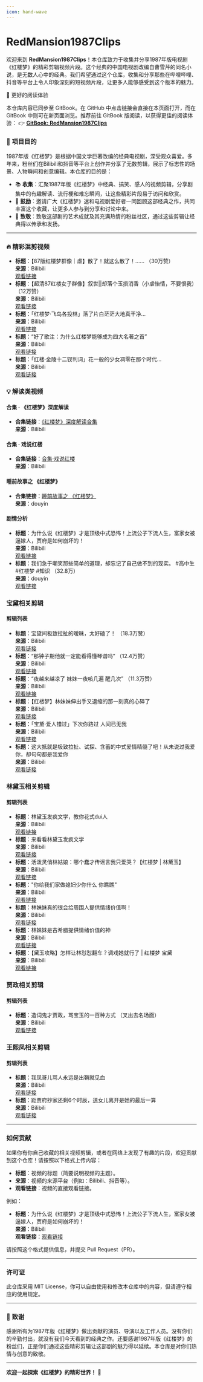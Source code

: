 ```yaml
---
icon: hand-wave
---
```


# RedMansion1987Clips

欢迎来到 **RedMansion1987Clips**！本仓库致力于收集并分享1987年版电视剧《红楼梦》的精彩剪辑视频片段。这个经典的中国电视剧改编自曹雪芹的同名小说，是无数人心中的经典。我们希望通过这个仓库，收集和分享那些在哔哩哔哩、抖音等平台上令人印象深刻的短视频片段，让更多人能够感受到这个版本的魅力。

📖 更好的阅读体验

本仓库内容已同步至 GitBook。在 GitHub 中点击链接会直接在本页面打开，而在 GitBook 中则可在新页面浏览。推荐前往 GitBook 版阅读，以获得更佳的阅读体验： 👉 [**GitBook: RedMansion1987Clips**](https://hanwen1001.gitbook.io/redmansion1987clips)

### 🎯 **项目目的**

1987年版《红楼梦》是根据中国文学巨著改编的经典电视剧，深受观众喜爱。多年来，粉丝们在Bilibili和抖音等平台上创作并分享了无数剪辑，展示了标志性的场景、人物瞬间和创意编辑。本仓库的目的是：

* 📚 **收集**：汇聚1987年版《红楼梦》中经典、搞笑、感人的视频剪辑，分享剧集中的有趣解读、流行梗和难忘瞬间，让这些精彩片段易于访问和欣赏。
* 🤝 **鼓励**：邀请广大《红楼梦》迷和电视剧爱好者一同回顾这部经典之作，共同丰富这个收藏，让更多人参与到分享和讨论中来。
* 🎉 **致敬**：致敬这部剧的艺术成就及其充满热情的粉丝社区，通过这些剪辑让经典得以传承和发扬。

***

### 🔥 精彩混剪视频

* **标题**：【87版红楼梦群像｜虐】散了！就这么散了！…… （30万赞）\
  **来源**：Bilibili\
  [观看链接](https://www.bilibili.com/video/BV1Kzy6YyEnE)
* **标题**：【超清87红楼女子群像】叙世||却落个玉损消香（小虐怡情，不要恨我）（12万赞）\
  **来源**：Bilibili\
  [观看链接](https://www.bilibili.com/video/BV1gb411W7zo)
* **标题**：「红楼梦·飞鸟各投林」落了片白茫茫大地真干净…\
  **来源**：Bilibili\
  [观看链接](https://www.bilibili.com/video/BV1Rc41197jS)
* **标题**：“好了歌注：为什么红楼梦能够成为四大名著之首”\
  **来源**：Bilibili\
  [观看链接](https://www.bilibili.com/video/BV11F411y75d)
* **标题**：「红楼·金陵十二钗判词」花一般的少女凋零在那个时代…\
  **来源**：Bilibili\
  [观看链接](https://www.bilibili.com/video/BV17e411k71Z)

### 💡 解读类视频

#### 合集 · 《红楼梦》深度解读

* **合集链接**：[《红楼梦》深度解读合集](https://space.bilibili.com/381389914/lists/2539544?type=season)\
  **来源**：Bilibili

#### 合集 · 戏说红楼

* **合集链接**：[合集·戏说红楼](https://space.bilibili.com/3493138024893095/lists/3572703?type=season)\
  **来源**：Bilibili

#### 睡前故事之 《红楼梦》

* **合集链接**：[睡前故事之 《红楼梦》](https://v.douyin.com/i5dMAv7D/)\
  **来源**：douyin

#### 剧情分析

* **标题**：为什么说《红楼梦》才是顶级中式恐怖！上流公子下流人生，富家女被逼嫁人，贾府是如何崩坏的！\
  **来源**：Bilibili\
  [观看链接](https://www.bilibili.com/video/BV1HE4m197a9)
* **标题**：我们急于嘲笑那些简单的道理，却忘记了自己做不到的现实。 #高中生 #红楼梦 #知识 （32.8万）\
  **来源**：douyin\
  [观看链接](https://www.douyin.com/video/7459011575387622667)

### 宝黛相关剪辑

#### 剪辑列表

* **标题**：宝黛间极致拉扯的暧昧，太好磕了！ （18.3万赞）\
  **来源**：Bilibili\
  [观看链接](https://www.bilibili.com/video/BV19rc6ecETx)
* **标题**：“那钟子期他就一定能看得懂琴谱吗” （12.4万赞）\
  **来源**：Bilibili\
  [观看链接](https://www.bilibili.com/video/BV1wS421T7K4)
* **标题**：“夜越来越凉了 妹妹一夜咳几遍 醒几次” （11.3万赞）\
  **来源**：Bilibili\
  [观看链接](https://www.bilibili.com/video/BV1Nu411k7WX)
* **标题**：【红楼梦】林妹妹伸出手又退缩的那一刻真的心碎了\
  **来源**：Bilibili\
  [观看链接](https://www.bilibili.com/video/BV1Re4y1575c)
* **标题**：「宝黛·爱人错过」下次你路过 人间已无我\
  **来源**：Bilibili\
  [观看链接](https://www.bilibili.com/video/BV1pH4y1Z7Ko)
* **标题**：这大抵就是极致拉扯、试探、含蓄的中式爱情精髓了吧！从未说过我爱你，却句句都是我爱你\
  **来源**：Bilibili\
  [观看链接](https://www.bilibili.com/video/BV19p4y177QY)

### 林黛玉相关剪辑

#### 剪辑列表

* **标题**：林黛玉发疯文学，教你花式dui人\
  **来源**：Bilibili\
  [观看链接](https://www.bilibili.com/video/BV1og411b7f5/)
* **标题**：来看看林黛玉发疯文学\
  **来源**：Bilibili\
  [观看链接](https://www.bilibili.com/video/BV1RY4y1p7FE)
* **标题**：活泼灵俏林姑娘：哪个蠢才传谣言我只爱哭？【红楼梦 | 林黛玉】\
  **来源**：Bilibili\
  [观看链接](https://www.bilibili.com/video/BV1Wo4y1W7LZ/)
* **标题**："你给我们家做媳妇少你什么 你瞧瞧"\
  **来源**：Bilibili\
  [观看链接](https://www.bilibili.com/video/BV1rh4y1p7eF)
* **标题**：林妹妹真的很会给周围人提供情绪价值啊！\
  **来源**：Bilibili\
  [观看链接](https://www.bilibili.com/video/BV16GajeQEJx/)
* **标题**：林妹妹是古希腊提供情绪价值的神\
  **来源**：Bilibili\
  [观看链接](https://www.bilibili.com/video/BV1Vcq2YJEpv)
* **标题**：【黛玉攻略】怎样让林怼怼翻车？调戏她就行了 | 红楼梦 宝黛\
  **来源**：Bilibili\
  [观看链接](https://www.bilibili.com/video/BV19q4y1Q7TN)

### 贾政相关剪辑

#### 剪辑列表

* **标题**：造词鬼才贾政，骂宝玉的一百种方式 （叉出去名场面）\
  **来源**：Bilibili\
  [观看链接](https://www.bilibili.com/video/BV1PM64Y9Eq8)

### 王熙凤相关剪辑

#### 剪辑列表

* **标题**：我凤哥儿骂人永远是出鞘就见血\
  **来源**：Bilibili\
  [观看链接](https://www.bilibili.com/video/BV1gM411m79w)
* **标题**：距贾府抄家还剩6个时辰，送女儿离开是她的最后一算\
  **来源**：Bilibili\
  [观看链接](https://www.bilibili.com/video/BV15cq5YFEwb)

***

### 如何贡献

如果你有你自己收藏的相关视频剪辑，或者在网络上发现了有趣的片段，欢迎贡献到这个仓库！请按照以下格式上传内容：

* **标题**：视频的标题（简要说明视频的主题）。
* **来源**：视频的来源平台（例如：Bilibili、抖音等）。
* **观看链接**：视频的直接观看链接。

例如：

* **标题**：为什么说《红楼梦》才是顶级中式恐怖！上流公子下流人生，富家女被逼嫁人，贾府是如何崩坏的！\
  **来源**：Bilibili\
  **观看链接**：[观看链接](https://www.bilibili.com/video/BV1HE4m197a9)

请按照这个格式提供信息，并提交 Pull Request（PR）。

***

### 许可证

此仓库采用 MIT License，你可以自由使用和修改本仓库中的内容，但请遵守相应的使用规定。

***

### 🙏 **致谢**

感谢所有为1987年版《红楼梦》做出贡献的演员、导演以及工作人员。没有你们的辛勤付出，就没有我们今天看到的经典之作。还要感谢1987年版《红楼梦》的粉丝们，正是你们通过这些精彩剪辑让这部剧的魅力得以延续。本仓库是对你们热情与创意的致敬。

***

**欢迎一起探索《红楼梦》的精彩世界！** 🌸
